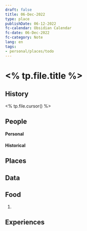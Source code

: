 ```yaml
---
draft: false
title: 06-Dec-2022
type: place
publishDate: 06-12-2022
fc-calendar: Obsidian Calendar
fc-date: 06-Dec-2022
fc-category: Note
lang: en
tags:
- personal/places/todo
---
```



# <% tp.file.title %>


## History


 <% tp.file.cursor() %>

## People
#### Personal
#### Historical
## Places


## Data


## Food
1. 


## Experiences